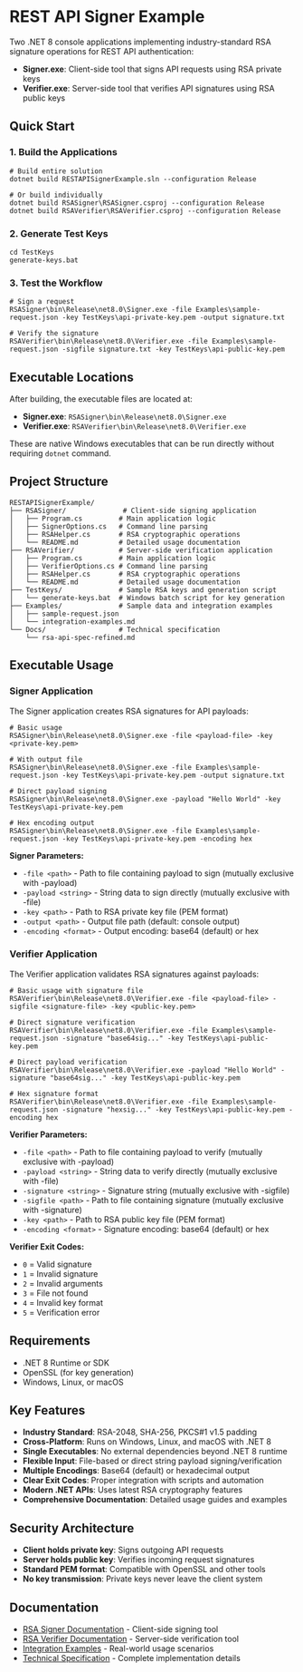 # REST API Signer Example

Two .NET 8 console applications implementing industry-standard RSA signature operations for REST API authentication:

- **Signer.exe**: Client-side tool that signs API requests using RSA private keys
- **Verifier.exe**: Server-side tool that verifies API signatures using RSA public keys

## Quick Start

### 1. Build the Applications

```batch
# Build entire solution
dotnet build RESTAPISignerExample.sln --configuration Release

# Or build individually
dotnet build RSASigner\RSASigner.csproj --configuration Release
dotnet build RSAVerifier\RSAVerifier.csproj --configuration Release
```

### 2. Generate Test Keys

```batch
cd TestKeys
generate-keys.bat
```

### 3. Test the Workflow

```batch
# Sign a request
RSASigner\bin\Release\net8.0\Signer.exe -file Examples\sample-request.json -key TestKeys\api-private-key.pem -output signature.txt

# Verify the signature
RSAVerifier\bin\Release\net8.0\Verifier.exe -file Examples\sample-request.json -sigfile signature.txt -key TestKeys\api-public-key.pem
```

## Executable Locations

After building, the executable files are located at:

- **Signer.exe**: `RSASigner\bin\Release\net8.0\Signer.exe`
- **Verifier.exe**: `RSAVerifier\bin\Release\net8.0\Verifier.exe`

These are native Windows executables that can be run directly without requiring `dotnet` command.

## Project Structure

```
RESTAPISignerExample/
├── RSASigner/              # Client-side signing application
│   ├── Program.cs         # Main application logic
│   ├── SignerOptions.cs   # Command line parsing
│   ├── RSAHelper.cs       # RSA cryptographic operations
│   └── README.md          # Detailed usage documentation
├── RSAVerifier/           # Server-side verification application
│   ├── Program.cs         # Main application logic
│   ├── VerifierOptions.cs # Command line parsing
│   ├── RSAHelper.cs       # RSA cryptographic operations
│   └── README.md          # Detailed usage documentation
├── TestKeys/              # Sample RSA keys and generation script
│   └── generate-keys.bat  # Windows batch script for key generation
├── Examples/              # Sample data and integration examples
│   ├── sample-request.json
│   └── integration-examples.md
└── Docs/                  # Technical specification
    └── rsa-api-spec-refined.md
```

## Executable Usage

### Signer Application

The Signer application creates RSA signatures for API payloads:

```batch
# Basic usage
RSASigner\bin\Release\net8.0\Signer.exe -file <payload-file> -key <private-key.pem>

# With output file
RSASigner\bin\Release\net8.0\Signer.exe -file Examples\sample-request.json -key TestKeys\api-private-key.pem -output signature.txt

# Direct payload signing
RSASigner\bin\Release\net8.0\Signer.exe -payload "Hello World" -key TestKeys\api-private-key.pem

# Hex encoding output
RSASigner\bin\Release\net8.0\Signer.exe -file Examples\sample-request.json -key TestKeys\api-private-key.pem -encoding hex
```

**Signer Parameters:**
- `-file <path>` - Path to file containing payload to sign (mutually exclusive with -payload)
- `-payload <string>` - String data to sign directly (mutually exclusive with -file)
- `-key <path>` - Path to RSA private key file (PEM format)
- `-output <path>` - Output file path (default: console output)
- `-encoding <format>` - Output encoding: base64 (default) or hex

### Verifier Application

The Verifier application validates RSA signatures against payloads:

```batch
# Basic usage with signature file
RSAVerifier\bin\Release\net8.0\Verifier.exe -file <payload-file> -sigfile <signature-file> -key <public-key.pem>

# Direct signature verification
RSAVerifier\bin\Release\net8.0\Verifier.exe -file Examples\sample-request.json -signature "base64sig..." -key TestKeys\api-public-key.pem

# Direct payload verification
RSAVerifier\bin\Release\net8.0\Verifier.exe -payload "Hello World" -signature "base64sig..." -key TestKeys\api-public-key.pem

# Hex signature format
RSAVerifier\bin\Release\net8.0\Verifier.exe -file Examples\sample-request.json -signature "hexsig..." -key TestKeys\api-public-key.pem -encoding hex
```

**Verifier Parameters:**
- `-file <path>` - Path to file containing payload to verify (mutually exclusive with -payload)
- `-payload <string>` - String data to verify directly (mutually exclusive with -file)
- `-signature <string>` - Signature string (mutually exclusive with -sigfile)
- `-sigfile <path>` - Path to file containing signature (mutually exclusive with -signature)
- `-key <path>` - Path to RSA public key file (PEM format)
- `-encoding <format>` - Signature encoding: base64 (default) or hex

**Verifier Exit Codes:**
- `0` = Valid signature
- `1` = Invalid signature
- `2` = Invalid arguments
- `3` = File not found
- `4` = Invalid key format
- `5` = Verification error

## Requirements

- .NET 8 Runtime or SDK
- OpenSSL (for key generation)
- Windows, Linux, or macOS

## Key Features

- **Industry Standard**: RSA-2048, SHA-256, PKCS#1 v1.5 padding
- **Cross-Platform**: Runs on Windows, Linux, and macOS with .NET 8
- **Single Executables**: No external dependencies beyond .NET 8 runtime
- **Flexible Input**: File-based or direct string payload signing/verification
- **Multiple Encodings**: Base64 (default) or hexadecimal output
- **Clear Exit Codes**: Proper integration with scripts and automation
- **Modern .NET APIs**: Uses latest RSA cryptography features
- **Comprehensive Documentation**: Detailed usage guides and examples

## Security Architecture

- **Client holds private key**: Signs outgoing API requests
- **Server holds public key**: Verifies incoming request signatures
- **Standard PEM format**: Compatible with OpenSSL and other tools
- **No key transmission**: Private keys never leave the client system

## Documentation

- [RSA Signer Documentation](RSASigner/README.md) - Client-side signing tool
- [RSA Verifier Documentation](RSAVerifier/README.md) - Server-side verification tool
- [Integration Examples](Examples/integration-examples.md) - Real-world usage scenarios
- [Technical Specification](Docs/rsa-api-spec-refined.md) - Complete implementation details
